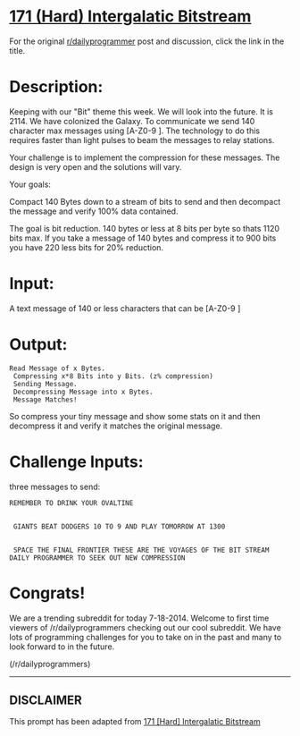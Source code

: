 # [171 (Hard) Intergalatic Bitstream](https://www.reddit.com/r/dailyprogrammer/comments/2b21mp/7182014_challenge_171_hard_intergalatic_bitstream/)

For the original [r/dailyprogrammer](https://www.reddit.com/r/dailyprogrammer/) post and discussion, click the link in the title.

# Description:
Keeping with our "Bit" theme this week. We will look into the future. It is 2114. We have colonized the Galaxy. To communicate we send 140 character max messages using [A-Z0-9 ]. The technology to do this requires faster than light pulses to beam the messages to relay stations.

Your challenge is to implement the compression for these messages. The design is very open and the solutions will vary.

Your goals:

Compact 140 Bytes down to a stream of bits to send and then decompact the message and verify 100% data contained.

The goal is bit reduction. 140 bytes or less at 8 bits per byte so thats 1120 bits max. If you take a message of 140 bytes and compress it to 900 bits you have 220 less bits for 20% reduction.

# Input:
A text message of 140 or less characters that can be [A-Z0-9 ]

# Output:

```
Read Message of x Bytes.
 Compressing x*8 Bits into y Bits. (z% compression)
 Sending Message.
 Decompressing Message into x Bytes.
 Message Matches!
```
So compress your tiny message and show some stats on it and then decompress it and verify it matches the original message.

# Challenge Inputs:
three  messages to send:


```
REMEMBER TO DRINK YOUR OVALTINE


 GIANTS BEAT DODGERS 10 TO 9 AND PLAY TOMORROW AT 1300 


 SPACE THE FINAL FRONTIER THESE ARE THE VOYAGES OF THE BIT STREAM DAILY PROGRAMMER TO SEEK OUT NEW COMPRESSION
```
# Congrats!
We are a trending subreddit for today 7-18-2014. Welcome to first time viewers of /r/dailyprogrammers checking out our cool subreddit. We have lots of programming challenges for you to take on in the past and many to look forward to in the future.

(/r/dailyprogrammers)

----
## **DISCLAIMER**
This prompt has been adapted from [171 [Hard] Intergalatic Bitstream](https://www.reddit.com/r/dailyprogrammer/comments/2b21mp/7182014_challenge_171_hard_intergalatic_bitstream/
)
